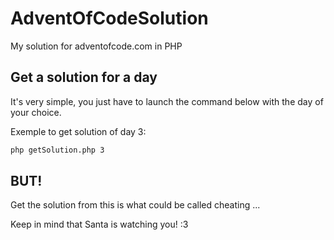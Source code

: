AdventOfCodeSolution
=====================

My solution for adventofcode.com in PHP

Get a solution for a day
------------------------

It's very simple, you just have to launch the command below with the day of your choice.

Exemple to get solution of day 3:

```bash
php getSolution.php 3
```

BUT!
-----

Get the solution from this is what could be called cheating ...

Keep in mind that Santa is watching you! :3
